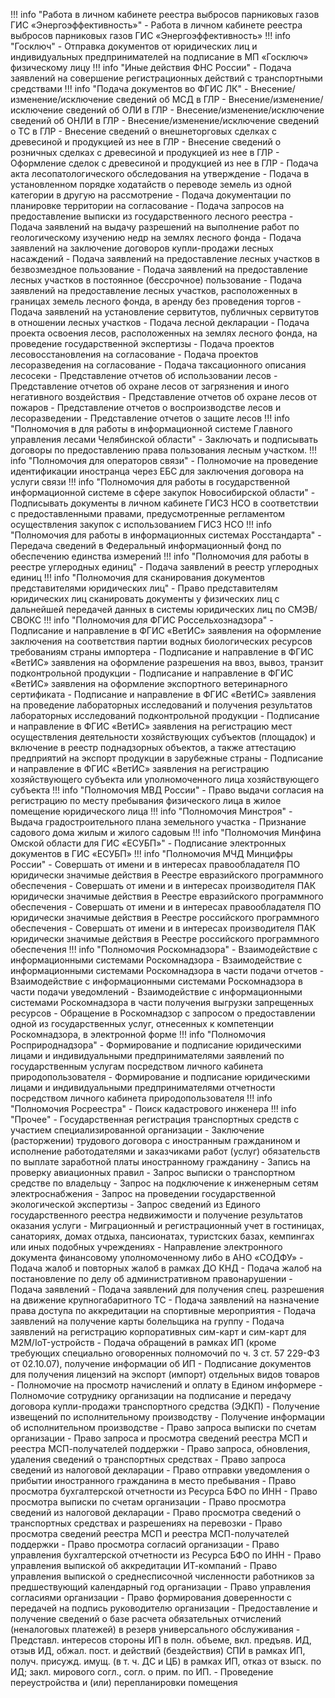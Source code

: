 

!!! info "Работа в личном кабинете реестра выбросов парниковых газов ГИС «Энергоэффективность»"
    - Работа в личном кабинете реестра выбросов парниковых газов ГИС «Энергоэффективность»
!!! info "Госключ"
    - Отправка документов от юридических лиц и индивидуальных предпринимателей на подписание в МП «Госключ» физическому лицу
!!! info "Иные действия ФНС России"
    - Подача заявлений на совершение регистрационных действий с транспортными средствами
!!! info "Подача документов во ФГИС ЛК"
    - Внесение/изменение/исключение сведений об МСД в ГЛР
    - Внесение/изменение/исключение сведений об ОЛИ в ГЛР
    - Внесение/изменение/исключение сведений об ОНЛИ в ГЛР
    - Внесение/изменение/исключение сведений о ТС в ГЛР
    - Внесение сведений о внешнеторговых сделках с древесиной и продукцией из нее в ГЛР
    - Внесение сведений о розничных сделках с древесиной и продукцией из нее в ГЛР
    - Оформление сделок с древесиной и продукцией из нее в ГЛР
    - Подача акта лесопатологического обследования на утверждение
    - Подача в установленном порядке ходатайств о переводе земель из одной категории в другую на рассмотрение
    - Подача документации по планировке территории на согласование
    - Подача запросов на предоставление выписки из государственного лесного реестра
    - Подача заявлений на выдачу разрешений на выполнение работ по геологическому изучению недр на землях лесного фонда
    - Подача заявлений на заключение договоров купли-продажи лесных насаждений
    - Подача заявлений на предоставление лесных участков в безвозмездное пользование
    - Подача заявлений на предоставление лесных участков в постоянное (бессрочное) пользование
    - Подача заявлений на предоставление лесных участков, расположенных в границах земель лесного фонда, в аренду без проведения торгов
    - Подача заявлений на установление сервитутов, публичных сервитутов в отношении лесных участков
    - Подача лесной декларации
    - Подача проекта освоения лесов, расположенных на землях лесного фонда, на проведение государственной экспертизы
    - Подача проектов лесовосстановления на согласование
    - Подача проектов лесоразведения на согласование
    - Подача таксационного описания лесосеки
    - Представление отчетов об использовании лесов
    - Представление отчетов об охране лесов от загрязнения и иного негативного воздействия
    - Представление отчетов об охране лесов от пожаров
    - Представление отчетов о воспроизводстве лесов и лесоразведении
    - Представление отчетов о защите лесов
!!! info "Полномочия в для работы в информационной системе Главного управления лесами Челябинской области"
    - Заключать и подписывать договоры по предоставлению права пользования лесным участком.
!!! info "Полномочия для операторов связи"
    - Полномочие на проведение идентификации иностранца через ЕБС для заключения договора на услуги связи
!!! info "Полномочия для работы в государственной информационной системе в сфере закупок Новосибирской области"
    - Подписывать документы в личном кабинете ГИСЗ НСО в соответствии с предоставленными правами, предусмотренные регламентом осуществления закупок с использованием ГИСЗ НСО
!!! info "Полномочия для работы в информационных системах Росстандарта"
    - Передача сведений в Федеральный информационный фонд по обеспечению единства измерений
!!! info "Полномочия для работы в реестре углеродных единиц"
    - Подача заявлений в реестр углеродных единиц
!!! info "Полномочия для сканирования документов представителями юридических лиц"
    - Право представителям юридических лиц сканировать документы у физических лиц с дальнейшей передачей данных в системы юридических лиц по СМЭВ/СВОКС
!!! info "Полномочия для ФГИС Россельхознадзора"
    - Подписание и направление в ФГИС «ВетИС» заявления на оформление заключения на соответствия партии водных биологических ресурсов требованиям страны импортера
    - Подписание и направление в ФГИС «ВетИС» заявления на оформление разрешения на ввоз, вывоз, транзит подконтрольной продукции
    - Подписание и направление в ФГИС «ВетИС» заявления на оформление экспортного ветеринарного сертификата
    - Подписание и направление в ФГИС «ВетИС» заявления на проведение лабораторных исследований и получения результатов лабораторных исследований подконтрольной продукции
    - Подписание и направление в ФГИС «ВетИС» заявления на регистрацию мест осуществления деятельности хозяйствующих субъектов (площадок) и включение в реестр поднадзорных объектов, а также аттестацию предприятий на экспорт продукции в зарубежные страны
    - Подписание и направление в ФГИС «ВетИС» заявления на регистрацию хозяйствующего субъекта или уполномоченного лица хозяйствующего субъекта
!!! info "Полномочия МВД России"
    - Право выдачи согласия на регистрацию по месту пребывания физического лица в жилое помещение юридического лица
!!! info "Полномочия Минстроя"
    - Выдача градостроительного плана земельного участка
    - Признание садового дома жилым и жилого садовым
!!! info "Полномочия Минфина Омской области для ГИС «ЕСУБП»"
    - Подписание электронных документов в ГИС «ЕСУБП»
!!! info "Полномочия МЧД Минцифры России"
    - Совершать от имени и в интересах правообладателя ПО юридически значимые действия в Реестре евразийского программного обеспечения
    - Совершать от имени и в интересах производителя ПАК юридически значимые действия в Реестре евразийского программного обеспечения
    - Совершать от имени и в интересах правообладателя ПО юридически значимые действия в Реестре российского программного обеспечения
    - Совершать от имени и в интересах производителя ПАК юридически значимые действия в Реестре российского программного обеспечения
!!! info "Полномочия Роскомнадзора"
    - Взаимодействие с информационными системами Роскомнадзора
    - Взаимодействие с информационными системами Роскомнадзора в части подачи отчетов
    - Взаимодействие с информационными системами Роскомнадзора в части подачи уведомлений
    - Взаимодействие с информационными системами Роскомнадзора в части получения выгрузки запрещенных ресурсов
    - Обращение в Роскомнадзор с запросом о предоставлении одной из государственных услуг, отнесенных к компетенции Роскомнадзора, в электронной форме
!!! info "Полномочия Росприроднадзора"
    - Формирование и подписание юридическими лицами и индивидуальными предпринимателями заявлений по государственным услугам посредством личного кабинета природопользователя
    - Формирование и подписание юридическими лицами и индивидуальными предпринимателями отчетности посредством личного кабинета природопользователя
!!! info "Полномочия Росреестра"
    - Поиск кадастрового инженера
!!! info "Прочее"
    - Государственная регистрация транспортных средств с участием специализированной организации
    - Заключение (расторжении) трудового договора с иностранным гражданином и исполнение работодателями и заказчиками работ (услуг) обязательств по выплате заработной платы иностранному гражданину
    - Запись на проверку авиационных правил
    - Запрос выписки о транспортном средстве по владельцу
    - Запрос на подключение к инженерным сетям электроснабжения
    - Запрос на проведении государственной экологической экспертизы
    - Запрос сведений из Единого государственного реестра недвижимости и получение результатов оказания услуги
    - Миграционный и регистрационный учет в гостиницах, санаториях, домах отдыха, пансионатах, туристских базах, кемпингах или иных подобных учреждениях
    - Направление электронного документа финансовому уполномоченному либо в АНО «СОДФУ»
    - Подача жалоб и повторных жалоб в рамках ДО КНД
    - Подача жалоб на постановление по делу об административном правонарушении
    - Подача заявлений
    - Подача заявлений для получения спец. разрешения на движение крупногабаритного ТС
    - Подача заявлений на назначение права доступа по аккредитации на спортивные мероприятия
    - Подача заявлений на получение карты болельщика на группу
    - Подача заявлений на регистрацию корпоративных сим-карт и сим-карт для M2M/IoT-устройств
    - Подача обращений в рамках ИП (кроме требующих специально оговоренных полномочий по ч. 3 ст. 57 229-ФЗ от 02.10.07), получение информации об ИП
    - Подписание документов для получения лицензий на экспорт (импорт) отдельных видов товаров
    - Полномочие на просмотр начислений и оплату в Едином информере
    - Полномочие сотруднику организации на подписание и передачу договора купли-продажи транспортного средства (ЭДКП)
    - Получение извещений по исполнительному производству
    - Получение информации об исполнительном производстве
    - Право запроса выписки по счетам организации
    - Право запроса и просмотра сведений реестра МСП и реестра МСП-получателей поддержки
    - Право запроса, обновления, удаления сведений о транспортных средствах
    - Право запроса сведений из налоговой декларации
    - Право отправки уведомления о прибытии иностранного гражданина в место пребывания
    - Право просмотра бухгалтерской отчетности из Ресурса БФО по ИНН
    - Право просмотра выписки по счетам организации
    - Право просмотра сведений из налоговой декларации
    - Право просмотра сведений о транспортных средствах и разрешениях на перевозки
    - Право просмотра сведений реестра МСП и реестра МСП-получателей поддержки
    - Право просмотра согласий организации
    - Право управления бухгалтерской отчетности из Ресурса БФО по ИНН
    - Право управления выпиской об аккредитации ИТ-компаний
    - Право управления выпиской о среднесписочной численности работников за предшествующий календарный год организации
    - Право управления согласиями организации
    - Право формирования доверенности с передачей на подпись руководителю организации
    - Предоставление и получение сведений о базе расчета обязательных отчислений (неналоговых платежей) в резерв универсального обслуживания
    - Представл. интересов стороны ИП в полн. объеме, вкл. предъяв. ИД, отзыв ИД, обжал. пост. и действий (бездействия) СПИ в рамках ИП, получ. присужд. имущ. (в т. ч. ДС и ЦБ) в рамках ИП, отказ от взыск. по ИД; закл. мирового согл., согл. о прим. по ИП.
    - Проведение переустройства и (или) перепланировки помещения



